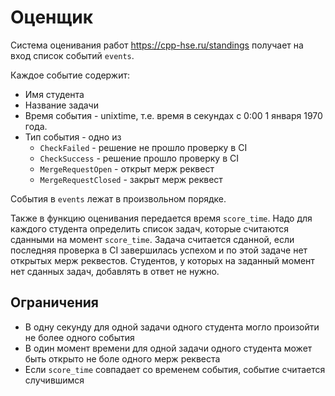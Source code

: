 # Оценщик

Система оценивания работ https://cpp-hse.ru/standings получает на вход список событий `events`.

Каждое событие содержит:
- Имя студента
- Название задачи
- Время события - unixtime, т.е. время в секундах с 0:00 1 января 1970 года.
- Тип события - одно из
  - `CheckFailed` - решение не прошло проверку в CI
  - `CheckSuccess` - решение прошло проверку в CI
  - `MergeRequestOpen` - открыт мерж реквест
  - `MergeRequestClosed` - закрыт мерж реквест

События в `events` лежат в произвольном порядке.

Также в функцию оценивания передается время `score_time`. Надо для каждого студента определить список задач,
которые считаются сданными на момент `score_time`.
Задача считается сданной, если последняя проверка в CI завершилась успехом и по этой задаче нет открытых мерж реквестов.
Студентов, у которых на заданный момент нет сданных задач, добавлять в ответ не нужно.

## Ограничения
- В одну секунду для одной задачи одного студента могло произойти не более одного события
- В один момент времени для одной задачи одного студента может быть открыто не боле одного мерж реквеста
- Если `score_time` совпадает со временем события, событие считается случившимся
